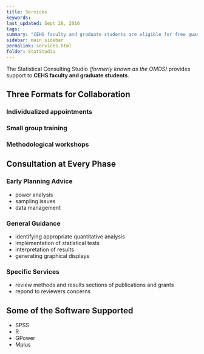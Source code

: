 ```yaml
---
title: Services
keywords: 
last_updated: Sept 28, 2016
tags: 
summary: "CEHS faculty and graduate students are eligible for free quanitiative and methodological assistance"
sidebar: main_sidebar
permalink: services.html
folder: StatStudio
---
```


The Statistical Consulting Studio *(formerly known as the OMDS)* provides support to **CEHS faculty and graduate students**.

## Three Formats for Collaboration  

### Individualized appointments    

### Small group training    

### Methodological workshops     


## Consultation at Every Phase

### Early Planning Advice

* power analysis 
* sampling issues
* data management  

### General Guidance

* identifying appropriate quantitative analysis 
* implementation of statistical tests 
* interpretation of results
* generating graphical displays  

### Specific Services

* review methods and results sections of publications and grants
* repond to reviewers concerns

## Some of the Software Supported

* SPSS 
* R  
* GPower
* Mplus  




